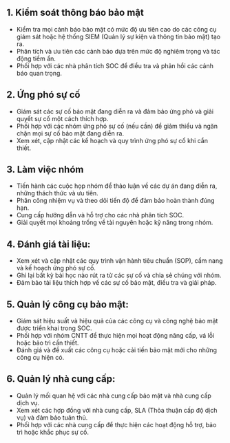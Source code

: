 ## 1. Kiểm soát thông báo bảo mật
- Kiểm tra mọi cảnh báo bảo mật có mức độ ưu tiên cao do các công cụ giám sát hoặc hệ thống SIEM (Quản lý sự kiện và thông tin bảo mật) tạo ra.
- Phân tích và ưu tiên các cảnh báo dựa trên mức độ nghiêm trọng và tác động tiềm ẩn.
- Phối hợp với các nhà phân tích SOC để điều tra và phản hồi các cảnh báo quan trọng.

## 2. Ứng phó sự cố
- Giám sát các sự cố bảo mật đang diễn ra và đảm bảo ứng phó và giải quyết sự cố một cách thích hợp.
- Phối hợp với các nhóm ứng phó sự cố (nếu cần) để giảm thiểu và ngăn chặn mọi sự cố bảo mật đang diễn ra.
- Xem xét, cập nhật các kế hoạch và quy trình ứng phó sự cố khi cần thiết.

## 3. Làm việc nhóm
- Tiến hành các cuộc họp nhóm để thảo luận về các dự án đang diễn ra, những thách thức và ưu tiên.
- Phân công nhiệm vụ và theo dõi tiến độ để đảm bảo hoàn thành đúng hạn.
- Cung cấp hướng dẫn và hỗ trợ cho các nhà phân tích SOC.
- Giải quyết mọi khoảng trống về tài nguyên hoặc kỹ năng trong nhóm.

## 4. Đánh giá tài liệu:
- Xem xét và cập nhật các quy trình vận hành tiêu chuẩn (SOP), cẩm nang và kế hoạch ứng phó sự cố.
- Ghi lại bất kỳ bài học nào rút ra từ các sự cố và chia sẻ chúng với nhóm.
- Đảm bảo tài liệu thích hợp về các sự cố bảo mật, điều tra và giải pháp.

## 5. Quản lý công cụ bảo mật:
- Giám sát hiệu suất và hiệu quả của các công cụ và công nghệ bảo mật được triển khai trong SOC.
- Phối hợp với nhóm CNTT để thực hiện mọi hoạt động nâng cấp, vá lỗi hoặc bảo trì cần thiết.
- Đánh giá và đề xuất các công cụ hoặc cải tiến bảo mật mới cho những công cụ hiện có.

## 6. Quản lý nhà cung cấp:
- Quản lý mối quan hệ với các nhà cung cấp bảo mật và nhà cung cấp dịch vụ.
- Xem xét các hợp đồng với nhà cung cấp, SLA (Thỏa thuận cấp độ dịch vụ) và đảm bảo tuân thủ.
- Phối hợp với các nhà cung cấp để thực hiện các hoạt động hỗ trợ, bảo trì hoặc khắc phục sự cố.
